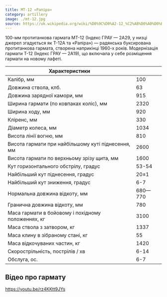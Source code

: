 ```yaml
---
title: МТ-12 «Рапіра»
category: artillery
image: ./mt-12.jpg
source: https://uk.wikipedia.org/wiki/%D0%9C%D0%A2-12_%C2%AB%D0%A0%D0%B0%D0%BF%D1%96%D1%80%D0%B0%C2%BB
---
```


100-мм протитанкова гармата МТ-12 (Індекс ГРАУ — 2А29, у низці джерел згадується як Т-12А та «Рапіра») — радянська буксирована протитанкова гармата, створена наприкінці 1960-х років. Модернізація гармати Т-12 (Індекс ГРАУ — 2А19), що включала у себе розміщення гармати на новому лафеті.

| Характеристики                                     |         |
| -------------------------------------------------- | ------- |
| Калібр, мм                                         | 100     |
| Довжина ствола, клб.                               | 63      |
| Довжина зарядної камори, мм                        | 915     |
| Ширина гармати (по ковпаках коліс), мм             | 2320    |
| Ширина ходу, мм                                    | 920     |
| Кліренс, мм                                        | 330     |
| Діаметр колеса, мм                                 | 1034    |
| Висота лінії вогню, мм                             | 810     |
| Висота гармати при найбільшому куті піднесення, мм | 2600    |
| Висота гармати по верхньому зрізу щита, мм         | 1600    |
| Кут горизонтального обстрілу, градус               | 53-54   |
| Найбільший кут піднесення, градус                  | 20±1    |
| Найбільший кут зниження, градус                    | 6-7     |
| Нормальна довжина відкоту, мм                      | 680—770 |
| Гранична довжина відкоту, мм                       | 780     |
| Маса гармати в бойовому і похідному положеннях, кг | 3100    |
| Маса ствола з затвором, кг                         | 1337    |
| Маса клину в зібраному стані, кг                   | 55      |
| Маса відкочуваних частин, кг                       | 1420    |
| Скорострільність, пострілів / хв                   | 6-14    |
| Обслуга, ос.                                       | 6-7     |

## Відео про гармату

https://youtu.be/rz4KKtt9JYs